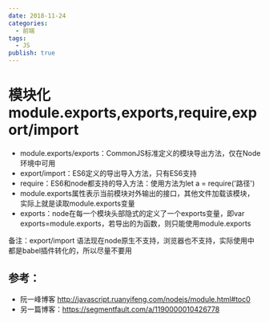 ```yaml
---
date: 2018-11-24
categories:
  - 前端
tags:
  - JS
publish: true
---
```


# 模块化module.exports,exports,require,export/import

- module.exports/exports：CommonJS标准定义的模块导出方法，仅在Node环境中可用
- export/import：ES6定义的导出导入方法，只有ES6支持
- require：ES6和node都支持的导入方法：使用方法为let a = require('路径')
- module.exports属性表示当前模块对外输出的接口，其他文件加载该模块，实际上就是读取module.exports变量
- exports：node在每一个模块头部隐式的定义了一个exports变量，即var exports=module.exports，若导出的为函数，则只能使用module.exports

备注：export/import 语法现在node原生不支持，浏览器也不支持，实际使用中都是babel插件转化的，所以尽量不要用

## 参考：

- 阮一峰博客 http://javascript.ruanyifeng.com/nodejs/module.html#toc0
- 另一篇博客：https://segmentfault.com/a/1190000010426778